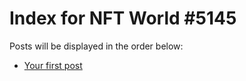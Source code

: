 # Index for NFT World #5145
Posts will be displayed in the order below:

- [Your first post](./001-first.md)

